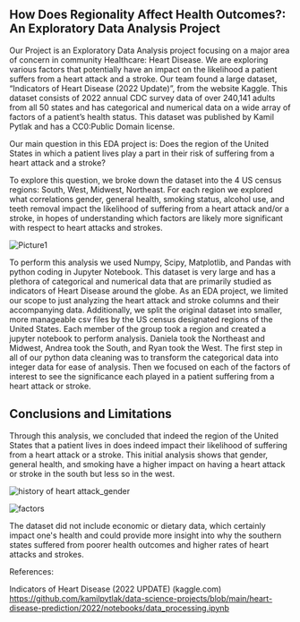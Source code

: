 ## How Does Regionality Affect Health Outcomes?: An Exploratory Data Analysis Project 
Our Project is an Exploratory Data Analysis project focusing on a major area of concern in community Healthcare: Heart Disease. We are exploring various factors that potentially have an impact on the likelihood a patient suffers from a heart attack and a stroke. Our team found a large dataset, “Indicators of Heart Disease (2022 Update)”, from the website Kaggle. This dataset consists of 2022 annual CDC survey data of over 240,141 adults from all 50 states and has categorical and numerical data on a wide array of factors of a patient’s health status. This dataset was published by Kamil Pytlak and has a CC0:Public Domain license.

Our main question in this EDA project is: Does the region of the United States in which a patient lives play a part in their risk of suffering from a heart attack and a stroke? 

To explore this question, we broke down the dataset into the 4 US census regions: South, West, Midwest, Northeast. For each region we explored what correlations gender, general health, smoking status, alcohol use, and teeth removal impact the likelihood of suffering from a heart attack and/or a stroke, in hopes of understanding which factors are likely more significant with respect to heart attacks and strokes. 

![Picture1](https://github.com/anelaherandez/Project_1_Team7/assets/144189200/33ead3df-f030-4750-928f-83eeef4df297)

To perform this analysis we used Numpy, Scipy, Matplotlib, and Pandas with python coding in Jupyter Notebook. This dataset is very large and has a plethora of categorical and numerical data that are primarily studied as indicators of Heart Disease around the globe. As an EDA project, we limited our scope to just analyzing the heart attack and stroke columns and their accompanying data. Additionally, we split the original dataset into smaller, more manageable csv files by the US census designated regions of the United States. Each member of the group took a region and created a jupyter notebook to perform analysis. Daniela took the Northeast and Midwest, Andrea took the South, and Ryan took the West. The first step in all of our python data cleaning was to transform the categorical data into integer data for ease of analysis. Then we focused on each of the factors of interest to see the significance each played in a patient suffering from a heart attack or stroke. 


## Conclusions and Limitations
Through this analysis, we concluded that indeed the region of the United States that a patient lives in does indeed impact their likelihood of suffering from a heart attack or a stroke. This initial analysis shows that gender, general health, and smoking have a higher impact on having a heart attack or stroke in the south but less so in the west. 

![history of heart attack_gender](https://github.com/anelaherandez/Project_1_Team7/assets/144189200/de1a6255-b7e2-40ec-b9ac-cb55c662cecf)



![factors](https://github.com/anelaherandez/Project_1_Team7/assets/144189200/c41fa076-457a-4a0e-a146-672fc05d0e99)

The dataset did not include economic or dietary data, which certainly impact one's health and could provide more insight into why the southern states suffered from poorer health outcomes and higher rates of heart attacks and strokes. 




References: 

Indicators of Heart Disease (2022 UPDATE) (kaggle.com)
https://github.com/kamilpytlak/data-science-projects/blob/main/heart-disease-prediction/2022/notebooks/data_processing.ipynb

